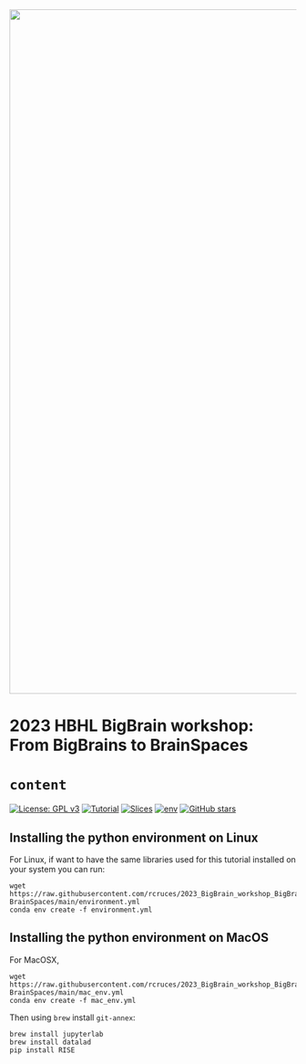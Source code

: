 <div style="text-align: right">
    <img src="code/img/BBWS2023_cropped.png" alt="" width="1200" id="hp"/>
</div>

# 2023 HBHL BigBrain workshop: From BigBrains to BrainSpaces
# `content`
[![License: GPL v3](https://img.shields.io/github/license/rcruces/2023_BBWS_content?color=blue)](https://www.gnu.org/licenses/gpl-3.0)
[![Tutorial](https://mybinder.org/badge_logo.svg)](https://mybinder.org/v2/gh/rcruces/2023_BBWS_environment/main?urlpath=git-pull%3Frepo%3Dhttps%253A%252F%252Fgithub.com%252Frcruces%252F2023_BBWS_content%26urlpath%3Dtree%252F2023_BBWS_content%252Fcode%252FBBWS2023_fromBBtoBS_Tutorial1.ipynb%26branch%3Dmain)
[![Slices](https://img.shields.io/badge/launch-slices-green)](https://mybinder.org/v2/gh/rcruces/2023_BBWS_environment/main?urlpath=git-pull%3Frepo%3Dhttps%253A%252F%252Fgithub.com%252Frcruces%252F2023_BBWS_content%26urlpath%3Dtree%252F2023_BBWS_content%252Fcode%252FBBWS2023_fromBBtoBS_slices.ipynb%26branch%3Dmain)
[![env](https://img.shields.io/badge/environment-2023_BBWS-orange)](https://github.com/rcruces/2023_BBWS_environment)
[![GitHub stars](https://img.shields.io/github/stars/rcruces/2023_BBWS_content?color=brightgreen)](https://github.com/rcruces/2023_BBWS_content/stargazers)

## Installing the python environment on Linux
For Linux, if want to have the same libraries used for this tutorial installed on your system you can run:
```
wget https://raw.githubusercontent.com/rcruces/2023_BigBrain_workshop_BigBrains-BrainSpaces/main/environment.yml
conda env create -f environment.yml
```

## Installing the python environment on MacOS
For MacOSX, 
```
wget https://raw.githubusercontent.com/rcruces/2023_BigBrain_workshop_BigBrains-BrainSpaces/main/mac_env.yml
conda env create -f mac_env.yml
```
Then using `brew` install `git-annex`:
```
brew install jupyterlab
brew install datalad
pip install RISE
```
